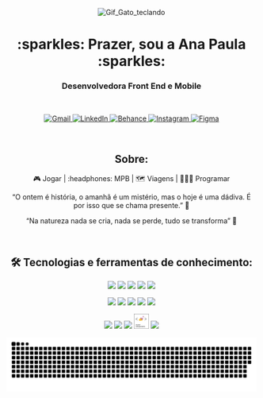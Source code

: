 <div align="center">
  
 <img src="https://user-images.githubusercontent.com/74029212/127240963-4921a6aa-a682-4868-9ce5-a9ca6936c8fc.gif" alt="Gif_Gato_teclando" /></a>

<h1> :sparkles: Prazer, sou a Ana Paula  :sparkles: </h1>

<h3> Desenvolvedora Front End e Mobile </h3><br>

<p>
  <a target="_blank" href="mailto:ana.berigo17@gmail.com">
    <img alt="Gmail" src="https://img.shields.io/badge/Gmail-D14836?style=for-the-badge&logo=gmail&logoColor=white" />
  </a>
  <a target="_blank" href="https://www.linkedin.com/in/anaberigo/">
    <img alt="LinkedIn" src="https://img.shields.io/badge/LinkedIn-0077B5?style=for-the-badge&logo=linkedin&logoColor=white" />
  </a>
  <a target="_blank" href="https://www.behance.net/anaberigo">
    <img alt="Behance" src="https://img.shields.io/badge/-Behance-blue?style=for-the-badge&logo=behance&logoColor=white" />
  </a>
  <a target="_blank" href="https://www.instagram.com/ana_berigo/">
    <img alt="Instagram" src="https://img.shields.io/badge/Instagram-E4405F?style=for-the-badge&logo=instagram&logoColor=white" />
  </a>
  <a target="_blank" href="https://www.figma.com/@AnaBerigo">
    <img alt="Figma" src="https://img.shields.io/badge/Figma-F24E1E?style=for-the-badge&logo=figma&logoColor=white">
  </a>
</p><br>

<h2>Sobre:</h2>
<p>
  🎮 Jogar |  :headphones: MPB  |  🗺️ Viagens | 👩🏻‍💻 Programar
</p>
<p>
  “O ontem é história, o amanhã é um mistério, mas o hoje é uma dádiva. É por isso que se chama presente.” 🍃
</p>
<p>
   “Na natureza nada se cria, nada se perde, tudo se transforma” 🌺
</p><br>

<h2>🛠️ Tecnologias e ferramentas de conhecimento:</h2>
<p>
  <img  src="https://img.shields.io/badge/HTML5-E34F26?style=for-the-badge&logo=html5&logoColor=white">
  <img  src="https://img.shields.io/badge/CSS3-1572B6?style=for-the-badge&logo=css3&logoColor=white">
  <img  src="https://img.shields.io/badge/JavaScript-323330?style=for-the-badge&logo=javascript&logoColor=F7DF1E">
  <img  src="https://img.shields.io/badge/json-5E5C5C?style=for-the-badge&logo=json&logoColor=white">
  <img  src="https://img.shields.io/badge/MySQL-00000F?style=for-the-badge&logo=mysql&logoColor=white">
</p>
<p>
  <img height="30" src="https://img.shields.io/badge/React_Native-20232A?style=for-the-badge&logo=react&logoColor=61DAFB">
  <img height="30" src="https://img.shields.io/badge/Flutter-02569B?style=for-the-badge&logo=flutter&logoColor=white">
  <img height="30" src="https://img.shields.io/badge/Node.js-339933?style=for-the-badge&logo=nodedotjs&logoColor=white">
  <img height="30" src="https://img.shields.io/badge/Yarn-2C8EBB?style=for-the-badge&logo=yarn&logoColor=white">
  <img height="30" src="https://img.shields.io/badge/Bootstrap-563D7C?style=for-the-badge&logo=bootstrap&logoColor=white">
</p>
<p>
  <img height="30" src="https://img.shields.io/badge/firebase-ffca28?style=for-the-badge&logo=firebase&logoColor=black">
  <img height="30" src="https://img.shields.io/badge/Git-F05032?style=for-the-badge&logo=git&logoColor=white">
  <img height="30" src="https://img.shields.io/badge/Visual_Studio_Code-0078D4?style=for-the-badge&logo=visual%20studio%20code&logoColor=white">
  <img height="30" src="https://raw.githubusercontent.com/github/explore/80688e429a7d4ef2fca1e82350fe8e3517d3494d/topics/styled-components/styled-components.png">
  <img height="30" src="https://img.shields.io/badge/Figma-F24E1E?style=for-the-badge&logo=figma&logoColor=white">
</p>

![Snake animation](https://github.com/AnaBerigo/AnaBerigo/blob/output/github-contribution-grid-snake.svg)




